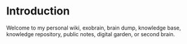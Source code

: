 # Introduction

Welcome to my personal wiki, exobrain, brain dump, knowledge base, knowledge repository, public notes, digital garden, or second brain.
